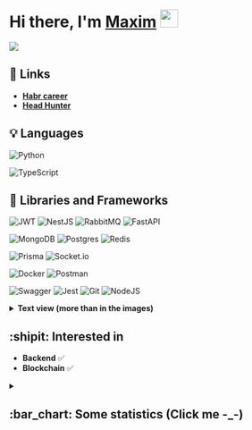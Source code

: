 <h1>Hi there, I'm <a href="https://t.me/demamaxim" target="_blank">Maxim</a> 
<img src="https://github.com/blackcater/blackcater/raw/main/images/Hi.gif" height="32"/>
</h1>
<p>
<img align="center" src="https://readme-typing-svg.herokuapp.com?color=%2336BCF7&lines=Junior+backend+developer">
</p>

## :link: Links 
-  **[Habr career](https://career.habr.com/idmaksim)**
-  **[Head Hunter](https://hh.ru/resume/2cab0c6eff0dc71c610039ed1f79674f754159)**


## 💡 Languages
  ![Python](https://img.shields.io/badge/python-3670A0?style=for-the-badge&logo=python&logoColor=ffdd54)
  
  ![TypeScript](https://img.shields.io/badge/typescript-%23007ACC.svg?style=for-the-badge&logo=typescript&logoColor=white)

## :hammer: Libraries and Frameworks

![JWT](https://img.shields.io/badge/JWT-black?style=for-the-badge&logo=JSON%20web%20tokens)
![NestJS](https://img.shields.io/badge/nestjs-%23E0234E.svg?style=for-the-badge&logo=nestjs&logoColor=white)
![RabbitMQ](https://img.shields.io/badge/Rabbitmq-FF6600?style=for-the-badge&logo=rabbitmq&logoColor=white)
![FastAPI](https://img.shields.io/badge/FastAPI-005571?style=for-the-badge&logo=fastapi)

![MongoDB](https://img.shields.io/badge/MongoDB-%234ea94b.svg?style=for-the-badge&logo=mongodb&logoColor=white)
![Postgres](https://img.shields.io/badge/postgres-%23316192.svg?style=for-the-badge&logo=postgresql&logoColor=white)
![Redis](https://img.shields.io/badge/redis-%23DD0031.svg?style=for-the-badge&logo=redis&logoColor=white)

![Prisma](https://img.shields.io/badge/Prisma-3982CE?style=for-the-badge&logo=Prisma&logoColor=white)
![Socket.io](https://img.shields.io/badge/Socket.io-black?style=for-the-badge&logo=socket.io&badgeColor=010101)

![Docker](https://img.shields.io/badge/docker-%230db7ed.svg?style=for-the-badge&logo=docker&logoColor=white)
![Postman](https://img.shields.io/badge/Postman-FF6C37?style=for-the-badge&logo=postman&logoColor=white)

![Swagger](https://img.shields.io/badge/-Swagger-%23Clojure?style=for-the-badge&logo=swagger&logoColor=white)
![Jest](https://img.shields.io/badge/-jest-%23C21325?style=for-the-badge&logo=jest&logoColor=white)
![Git](https://img.shields.io/badge/git-%23F05033.svg?style=for-the-badge&logo=git&logoColor=white)
![NodeJS](https://img.shields.io/badge/node.js-6DA55F?style=for-the-badge&logo=node.js&logoColor=white)


<details>
<summary><b>Text view (more than in the images)</b></summary>

- **NodeJS** :leaves:
- **NestJS** :wolf:  
- **PrismaORM** :crystal_ball: 
- **TypeORM** :snail:
- **PostgreSQL** 🐘
- **MongoDB**  :alien:
- **Redis** :closed_book:
- **Socket.io** :trollface:
- **Docker** :whale2:
- **FastAPI**⚡️
- **Postman** :mailbox:
- **RabbitMQ / Apache Kafka** :rabbit:
- **JWT** :key:
- **Jest** :triangular_flag_on_post:
- **PyTest** :triangular_flag_on_post:
- **Git** :pencil:
</details>

  
## :shipit: Interested in
- **Backend** :white_check_mark:
- **Blockchain** :white_check_mark: 

<details>
<summary><h2> :bar_chart: Some statistics (Click me -_-) </h2></summary>
  
[![Top Langs](https://github-readme-stats.vercel.app/api/top-langs/?username=idmaksim&layout=compact)](https://github.com/anuraghazra/github-readme-stats)

![LeetCode Stats](https://leetcard.jacoblin.cool/dmaksim?theme=nord&font=ABeeZee&ext=heatmap)

</details>
